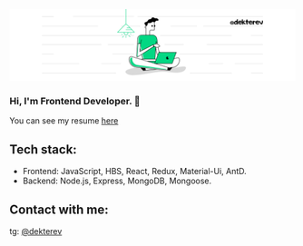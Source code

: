 ![](https://github.com/dekterev/dekterev/raw/main/Green%20and%20White%20Technology%20LinkedIn%20Banner.png)
### Hi, I'm Frontend Developer. 👋
You can see my resume [here](http://bit.ly/frontendCV)

<!--
**dekterev/dekterev** is a ✨ _special_ ✨ repository because its `README.md` (this file) appears on your GitHub profile.

Here are some ideas to get you started:

- 🔭 I’m currently working on ...
- 🌱 I’m currently learning ...
- 👯 I’m looking to collaborate on ...
- 🤔 I’m looking for help with ...
- 💬 Ask me about ...
- 📫 How to reach me: ...
- 😄 Pronouns: ...
- ⚡ Fun fact: ...
-->


## Tech stack:
- Frontend: JavaScript, HBS, React, Redux, Material-Ui, AntD.
- Backend: Node.js, Express, MongoDB, Mongoose.

## Contact with me:
tg: [@dekterev](https://t.me/dekterev)
